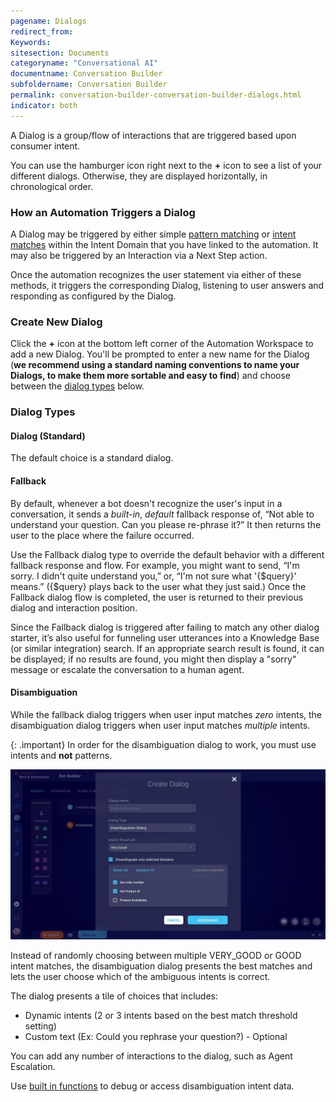 ```yaml
---
pagename: Dialogs
redirect_from:
Keywords:
sitesection: Documents
categoryname: "Conversational AI"
documentname: Conversation Builder
subfoldername: Conversation Builder
permalink: conversation-builder-conversation-builder-dialogs.html
indicator: both
---
```


A Dialog is a group/flow of interactions that are triggered based upon consumer intent.

You can use the hamburger icon right next to the **+** icon to see a list of your different dialogs. Otherwise, they are displayed horizontally, in chronological order.

### How an Automation Triggers a Dialog

A Dialog may be triggered by either simple [pattern matching](conversation-builder-conversation-builder-response-match-actions.html#pattern-matching) or [intent matches](conversation-builder-intent-builder-overview.html) within the Intent Domain that you have linked to the automation. It may also be triggered by an Interaction via a Next Step action. 

Once the automation recognizes the user statement via either of these methods, it triggers the corresponding Dialog, listening to user answers and responding as configured by the Dialog.

### Create New Dialog

Click the **+** icon at the bottom left corner of the Automation Workspace to add a new Dialog. You'll be prompted to enter a new name for the Dialog (**we recommend using a standard naming conventions to name your Dialogs, to make them more sortable and easy to find**) and choose between the [dialog types](#dialog-types) below.

### Dialog Types

#### Dialog (Standard)

The default choice is a standard dialog.

#### Fallback

By default, whenever a bot doesn't recognize the user's input in a conversation, it sends a _built-in_, _default_ fallback response of, “Not able to understand your question. Can you please re-phrase it?” It then returns the user to the place where the failure occurred.

Use the Fallback dialog type to override the default behavior with a different fallback response and flow. For example, you might want to send, “I'm sorry. I didn't quite understand you,” or, “I'm not sure what '{$query}' means.” ({$query} plays back to the user what they just said.) Once the Fallback dialog flow is completed, the user is returned to their previous dialog and interaction position.

Since the Fallback dialog is triggered after failing to match any other dialog starter, it’s also useful for funneling user utterances into a Knowledge Base (or similar integration) search. If an appropriate search result is found, it can be displayed; if no results are found, you might then display a "sorry" message or escalate the conversation to a human agent.

#### Disambiguation

While the fallback dialog triggers when user input matches *zero* intents, the disambiguation dialog triggers when user input matches *multiple* intents.

{: .important}
In order for the disambiguation dialog to work, you must use intents and **not** patterns.

<img class="fancyimage" width="750px" src="img/ConvoBuilder/disambiguation_dialog1.jpg">

Instead of randomly choosing between multiple VERY_GOOD or GOOD intent matches, the disambiguation dialog presents the best matches and lets the user choose which of the ambiguous intents is correct.

The dialog presents a tile of choices that includes:

* Dynamic intents (2 or 3 intents based on the best match threshold setting)
* Custom text (Ex: Could you rephrase your question?) - Optional

You can add any number of interactions to the dialog, such as Agent Escalation.

Use [built in functions](conversation-builder-conversation-builder-scripting-functions.html#get-disambiguated-intent) to debug or access disambiguation intent data.